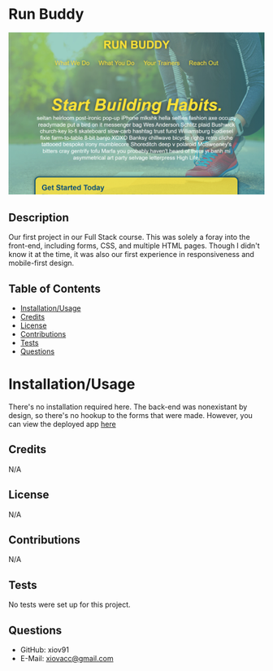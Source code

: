 # Run Buddy

![screenshot](rb_screenshot.png)
 
  ## Description
  Our first project in our Full Stack course. This was solely a foray into the front-end, including forms, CSS, and multiple HTML pages. Though I didn't know it at the time, it was also our first experience in responsiveness and mobile-first design.
  
  ## Table of Contents
  
  * [Installation/Usage](#installation/usage)
  * [Credits](#credits)
  * [License](#license)
  * [Contributions](#contributions)
  * [Tests](#tests)
  * [Questions](#questions)
  
  # Installation/Usage
  There's no installation required here. The back-end was nonexistant by design, so there's no hookup to the forms that were made. However, you can view the deployed app [here](https://xiov91.github.io/run-buddy/)
  
  ## Credits
  N/A
  
  ## License
  N/A
  
  ## Contributions
  N/A
  
  ## Tests
  No tests were set up for this project.

  ## Questions
  * GitHub: xiov91
  * E-Mail: xiovacc@gmail.com
